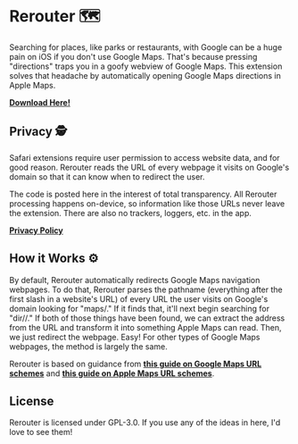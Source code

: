 # Rerouter 🗺

Searching for places, like parks or restaurants, with Google can be a huge pain on iOS if you don't use Google Maps. That's because pressing "directions" traps you in a goofy webview of Google Maps. This extension solves that headache by automatically opening Google Maps directions in Apple Maps.

[**Download Here!**](https://apps.apple.com/us/app/id1589151155)

## Privacy 🕵️

Safari extensions require user permission to access website data, and for good reason. Rerouter reads the URL of every webpage it visits on Google's domain so that it can know when to redirect the user.

The code is posted here in the interest of total transparency. All Rerouter processing happens on-device, so information like those URLs never leave the extension. There are also no trackers, loggers, etc. in the app.

[**Privacy Policy**](https://fromshawn.dev/rerouter.html#privacy)

## How it Works ⚙️

By default, Rerouter automatically redirects Google Maps navigation webpages. To do that, Rerouter parses the pathname (everything after the first slash in a website's URL) of every URL the user visits on Google's domain looking for "maps/." If it finds that, it'll next begin searching for "dir//." If both of those things have been found, we can extract the address from the URL and transform it into something Apple Maps can read. Then, we just redirect the webpage. Easy! For other types of Google Maps webpages, the method is largely the same.

Rerouter is based on guidance from [**this guide on Google Maps URL schemes**](https://developers.google.com/maps/documentation/urls/get-started) and [**this guide on Apple Maps URL schemes**](https://developer.apple.com/library/archive/featuredarticles/iPhoneURLScheme_Reference/MapLinks/MapLinks.html).

## License

Rerouter is licensed under GPL-3.0. If you use any of the ideas in here, I'd love to see them!
